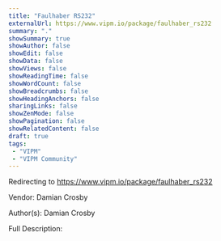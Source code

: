 ```yaml
---
title: "Faulhaber RS232"
externalUrl: https://www.vipm.io/package/faulhaber_rs232
summary: "."
showSummary: true
showAuthor: false
showEdit: false
showData: false
showViews: false
showReadingTime: false
showWordCount: false
showBreadcrumbs: false
showHeadingAnchors: false
sharingLinks: false
showZenMode: false
showPagination: false
showRelatedContent: false
draft: true
tags:
 - "VIPM"
 - "VIPM Community"
---
```


Redirecting to https://www.vipm.io/package/faulhaber_rs232

Vendor: Damian Crosby

Author(s): Damian Crosby
 
Full Description:
